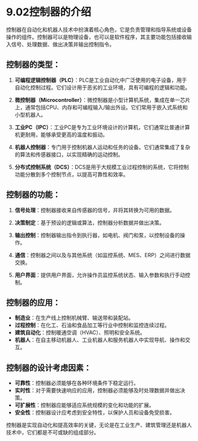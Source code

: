 # 9.02控制器的介绍
控制器在自动化和机器人技术中扮演着核心角色，它是负责管理和指导系统或设备操作的组件。控制器可以是物理设备，也可以是软件程序，其主要功能包括接收输入信号、处理数据、做出决策并输出控制指令。

## 控制器的类型：

1. **可编程逻辑控制器（PLC）**：PLC是工业自动化中广泛使用的电子设备，用于自动化控制过程。它们设计用于恶劣的工业环境，具有可编程的逻辑和功能。
    
2. **微控制器（Microcontroller）**：微控制器是小型计算机系统，集成在单一芯片上，通常包括CPU、内存和可编程输入/输出外设。它们常用于嵌入式系统和小型机器人。
    
3. **工业PC（IPC）**：工业PC是专为工业环境设计的计算机，它们通常比普通计算机更耐用，能够承受更高的温度和振动。
    
4. **机器人控制器**：专门用于控制机器人运动和任务的设备。它们通常集成了复杂的算法和传感器接口，以实现精确的运动控制。
    
5. **分布式控制系统（DCS）**：DCS是用于大规模工业过程控制的系统，它将控制功能分散到多个控制节点，以提高可靠性和效率。
    

## 控制器的功能：

1. **信号处理**：控制器接收来自传感器的信号，并将其转换为可用的数据。
    
2. **决策制定**：基于预设的逻辑或算法，控制器分析数据并做出决策。
    
3. **输出控制**：控制器输出指令到执行器，如电机、阀门和泵，以控制设备的操作。
    
4. **通信**：控制器之间以及与其他系统（如监控系统、MES、ERP）之间进行数据交换。
    
5. **用户界面**：提供用户界面，允许操作员监控系统状态、输入参数和执行手动控制。
    

## 控制器的应用：

- **制造业**：在生产线上控制机械臂、输送带和装配站。
- **过程控制**：在化工、石油和食品加工等行业中控制和监控连续过程。
- **建筑自动化**：控制暖通空调（HVAC）、照明和安全系统。
- **机器人**：在自主移动机器人、工业机器人和服务机器人中实现导航、操作和交互。

## 控制器的设计考虑因素：

- **可靠性**：控制器必须能够在各种环境条件下稳定运行。
- **实时性**：对于需要快速响应的应用，控制器必须能够及时处理数据并做出决策。
- **可扩展性**：控制器应能够适应系统规模的变化和功能的扩展。
- **安全性**：控制器设计应考虑到安全特性，以保护人员和设备免受损害。

控制器是实现自动化和提高效率的关键，无论是在工业生产、建筑管理还是机器人技术中，它们都是不可或缺的组成部分。